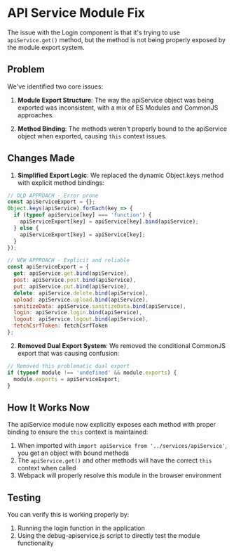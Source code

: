 # API Service Module Fix

The issue with the Login component is that it's trying to use `apiService.get()` method, but the method is not being properly exposed by the module export system.

## Problem

We've identified two core issues:

1. **Module Export Structure**: The way the apiService object was being exported was inconsistent, with a mix of ES Modules and CommonJS approaches.

2. **Method Binding**: The methods weren't properly bound to the apiService object when exported, causing `this` context issues.

## Changes Made

1. **Simplified Export Logic**: We replaced the dynamic Object.keys method with explicit method bindings:

```javascript
// OLD APPROACH - Error prone
const apiServiceExport = {};
Object.keys(apiService).forEach(key => {
  if (typeof apiService[key] === 'function') {
    apiServiceExport[key] = apiService[key].bind(apiService);
  } else {
    apiServiceExport[key] = apiService[key];
  }
});

// NEW APPROACH - Explicit and reliable
const apiServiceExport = {
  get: apiService.get.bind(apiService),
  post: apiService.post.bind(apiService),
  put: apiService.put.bind(apiService),
  delete: apiService.delete.bind(apiService),
  upload: apiService.upload.bind(apiService),
  sanitizeData: apiService.sanitizeData.bind(apiService),
  login: apiService.login.bind(apiService),
  logout: apiService.logout.bind(apiService),
  fetchCsrfToken: fetchCsrfToken
};
```

2. **Removed Dual Export System**: We removed the conditional CommonJS export that was causing confusion:

```javascript
// Removed this problematic dual export
if (typeof module !== 'undefined' && module.exports) {
  module.exports = apiServiceExport;
}
```

## How It Works Now

The apiService module now explicitly exposes each method with proper binding to ensure the `this` context is maintained:

1. When imported with `import apiService from '../services/apiService'`, you get an object with bound methods
2. The `apiService.get()` and other methods will have the correct `this` context when called
3. Webpack will properly resolve this module in the browser environment

## Testing

You can verify this is working properly by:

1. Running the login function in the application
2. Using the debug-apiservice.js script to directly test the module functionality
